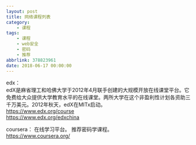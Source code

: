 ```yaml
---
layout: post
title: 网络课程列表
category: 
	- 课程
tags: 
	- 课程
	- web安全 
	- 密码 
	- 推荐
abbrlink: 378823961
date: 2018-06-17 00:00:00
---
```


edx：  
edX是麻省理工和哈佛大学于2012年4月联手创建的大规模开放在线课堂平台。它免费给大众提供大学教育水平的在线课堂。两所大学在这个非盈利性计划各资助三千万美元。2012年秋天，edX在MITx启动。  
https://www.edx.org/course  
https://www.edx.org/edxchina  

coursera：
在线学习平台。 
推荐密码学课程。  
https://www.coursera.org/  
